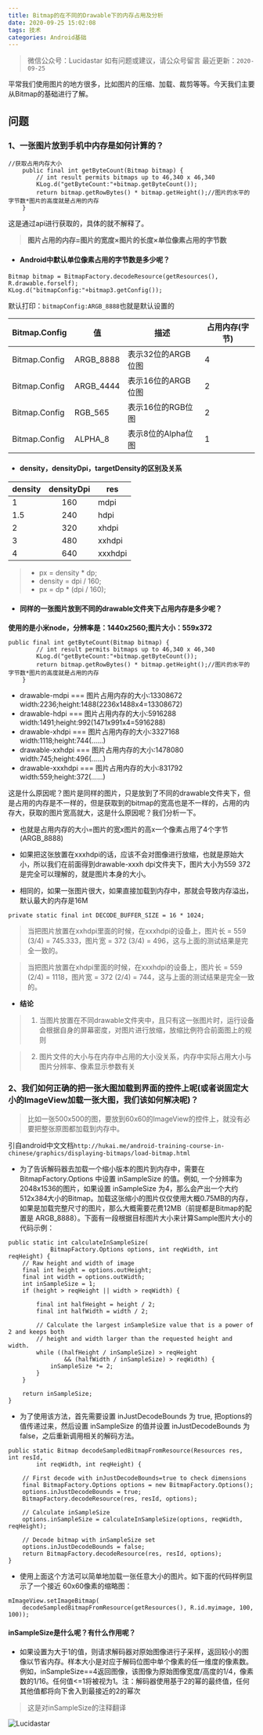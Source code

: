 ```yaml
---
title: Bitmap的在不同的Drawable下的内存占用及分析
date: 2020-09-25 15:02:08
tags: 技术
categories: Android基础
---
```

>微信公众号：Lucidastar
如有问题或建议，请公众号留言
最近更新：`2020-09-25`

平常我们使用图片的地方很多，比如图片的压缩、加载、裁剪等等。今天我们主要从Bitmap的基础进行了解。
## 问题
### 1、一张图片放到手机中内存是如何计算的？
```
//获取占用内存大小
    public final int getByteCount(Bitmap bitmap) {
        // int result permits bitmaps up to 46,340 x 46,340
        KLog.d("getByteCount:"+bitmap.getByteCount());
        return bitmap.getRowBytes() * bitmap.getHeight();//图片的水平的字节数*图片的高度就是占用的内存
    }
```
这是通过api进行获取的，具体的就不解释了。

>**图片占用的内存=图片的宽度×图片的长度×单位像素占用的字节数**
<!-- more-->
- #### Android中默认单位像素占用的字节数是多少呢？
 ```
 Bitmap bitmap = BitmapFactory.decodeResource(getResources(), R.drawable.forself);
 KLog.d("bitmapConfig:"+bitmap3.getConfig());
 ```
 默认打印：`bitmapConfig:ARGB_8888`也就是默认设置的


| Bitmap.Config       | 值 | 描述 | 占用内存(字节) |
| ---- | ---- | ---- | ---- |
| Bitmap.Config     |  ARGB_8888  | 表示32位的ARGB位图 |4|
| Bitmap.Config   |  ARGB_4444  |   表示16位的ARGB位图 |2|
| Bitmap.Config |  RGB_565  | 表示16位的RGB位图 |2|
| Bitmap.Config |  ALPHA_8  | 表示8位的Alpha位图 |1|

- #### density，densityDpi，targetDensity的区别及关系
| density       | densityDpi | res |
| ---- | :----: | ---- |
|1     |  160  | mdpi |
| 1.5   |  240  | hdpi|
| 2|  320  | xhdpi|
| 3 |  480 | xxhdpi|
| 4 |  640  | xxxhdpi|

> - px = density * dp;
> - density = dpi / 160;
> - px = dp * (dpi / 160);

- #### 同样的一张图片放到不同的drawable文件夹下占用内存是多少呢？
 **使用的是小米node，分辨率是：1440x2560;图片大小：559x372**
```
public final int getByteCount(Bitmap bitmap) {
        // int result permits bitmaps up to 46,340 x 46,340
        KLog.d("getByteCount:"+bitmap.getByteCount());
        return bitmap.getRowBytes() * bitmap.getHeight();//图片的水平的字节数*图片的高度就是占用的内存
    }
```
- drawable-mdpi === 图片占用内存的大小:13308672  width:2236;height:1488(2236x1488x4=13308672)
- drawable-hdpi === 图片占用内存的大小:5916288   width:1491;height:992(1471x991x4=5916288)
- drawable-xhdpi === 图片占用内存的大小:3327168   width:1118;height:744(……)
- drawable-xxhdpi === 图片占用内存的大小:1478080  width:745;height:496(……)
- drawable-xxxhdpi === 图片占用内存的大小:831792  width:559;height:372(……)

这是什么原因呢？图片是同样的图片，只是放到了不同的drawable文件夹下，但是占用的内存是不一样的，但是获取到的bitmap的宽高也是不一样的，占用的内存大，获取的图片宽高就大，这是什么原因呢？我们分析一下。

- 也就是占用内存的大小=图片的宽x图片的高x一个像素占用了4个字节(ARGB_8888)

- 如果把这张放置在xxxhdpi的话，应该不会对图像进行放缩，也就是原始大小，所以我们在前面得到drawable-xxxh   dpi文件夹下，图片大小为559 372是完全可以理解的，就是图片本身的大小。

 - 相同的，如果一张图片很大，如果直接加载到内存中，那就会导致内存溢出，默认最大的内存是16M
```
private static final int DECODE_BUFFER_SIZE = 16 * 1024;
```

>当把图片放置在xxhdpi里面的时候，在xxxhdpi的设备上，图片长 = 559 (3/4) = 745.333，图片宽 = 372 (3/4) = 496，这与上面的测试结果是完全一致的。

>当把图片放置在xhdpi里面的时候，在xxxhdpi的设备上，图片长 = 559 (2/4) = 1118，图片宽 = 372 (2/4) = 744，这与上面的测试结果是完全一致的。

- **结论**
> 1. 当图片放置在不同drawable文件夹中，且只有这一张图片时，运行设备会根据自身的屏幕密度，对图片进行放缩，放缩比例符合前面图上的规则

> 2. 图片文件的大小与在内存中占用的大小没关系，内存中实际占用大小与图片分辨率、像素显示参数有关


### 2、我们如何正确的把一张大图加载到界面的控件上呢(或者说固定大小的ImageView加载一张大图，我们该如何解决呢)？
>比如一张500x500的图，要放到60x60的ImageView的控件上，就没有必要把整张原图都加载到内存中。

引自android中文文档`http://hukai.me/android-training-course-in-chinese/graphics/displaying-bitmaps/load-bitmap.html`
- 为了告诉解码器去加载一个缩小版本的图片到内存中，需要在BitmapFactory.Options 中设置 inSampleSize 的值。例如, 一个分辨率为2048x1536的图片，如果设置 inSampleSize 为4，那么会产出一个大约512x384大小的Bitmap。加载这张缩小的图片仅仅使用大概0.75MB的内存，如果是加载完整尺寸的图片，那么大概需要花费12MB（前提都是Bitmap的配置是 ARGB_8888）。下面有一段根据目标图片大小来计算Sample图片大小的代码示例：
```
public static int calculateInSampleSize(
            BitmapFactory.Options options, int reqWidth, int reqHeight) {
    // Raw height and width of image
    final int height = options.outHeight;
    final int width = options.outWidth;
    int inSampleSize = 1;
    if (height > reqHeight || width > reqWidth) {
    
        final int halfHeight = height / 2;
        final int halfWidth = width / 2;

        // Calculate the largest inSampleSize value that is a power of 2 and keeps both
        // height and width larger than the requested height and width.
        while ((halfHeight / inSampleSize) > reqHeight
                && (halfWidth / inSampleSize) > reqWidth) {
            inSampleSize *= 2;
        }
    }

    return inSampleSize;
}
```
- 为了使用该方法，首先需要设置 inJustDecodeBounds 为 true, 把options的值传递过来，然后设置 inSampleSize 的值并设置 inJustDecodeBounds 为 false，之后重新调用相关的解码方法。

```
public static Bitmap decodeSampledBitmapFromResource(Resources res, int resId,
        int reqWidth, int reqHeight) {

    // First decode with inJustDecodeBounds=true to check dimensions
    final BitmapFactory.Options options = new BitmapFactory.Options();
    options.inJustDecodeBounds = true;
    BitmapFactory.decodeResource(res, resId, options);

    // Calculate inSampleSize
    options.inSampleSize = calculateInSampleSize(options, reqWidth, reqHeight);

    // Decode bitmap with inSampleSize set
    options.inJustDecodeBounds = false;
    return BitmapFactory.decodeResource(res, resId, options);
}
```
- 使用上面这个方法可以简单地加载一张任意大小的图片。如下面的代码样例显示了一个接近 60x60像素的缩略图：
```
mImageView.setImageBitmap(
    decodeSampledBitmapFromResource(getResources(), R.id.myimage, 100, 100));
```

#### inSampleSize是什么呢？有什么作用呢？
 - 如果设置为大于1的值，则请求解码器对原始图像进行子采样，返回较小的图像以节省内存。样本大小是对应于解码位图中单个像素的任一维度的像素数。例如，inSampleSize==4返回图像，该图像为原始图像宽度/高度的1/4，像素数的1/16。任何值<=1将被视为1。注：解码器使用基于2的幂的最终值，任何其他值都将向下舍入到最接近的2的幂次

>这是对inSampleSize的注释翻译


![Lucidastar](/images/qrcode_for_gh.jpg)


